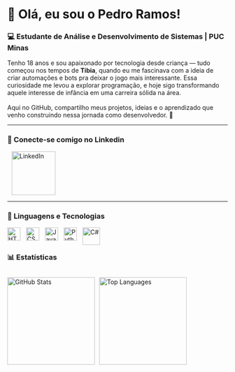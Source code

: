 <h1 align="left">👋 Olá, eu sou o Pedro Ramos!</h1>

<h3 align="left">💻 Estudante de Análise e Desenvolvimento de Sistemas | PUC Minas</h3>

<p align="left">
    Tenho 18 anos e sou apaixonado por tecnologia desde criança — tudo começou nos tempos de <b>Tibia</b>, quando eu me fascinava com a ideia de criar automações e bots pra deixar o jogo mais interessante. Essa curiosidade me levou a explorar programação, e hoje sigo transformando aquele interesse de infância em uma carreira sólida na área.  
    <br><br>
    Aqui no GitHub, compartilho meus projetos, ideias e o aprendizado que venho construindo nessa jornada como desenvolvedor. 🚀
</p>

---
###  🔗 Conecte-se comigo no Linkedin

<p align="left">
    <a href="https://www.linkedin.com/in/pramosdev/" target="_blank">
        <img 
            alt="LinkedIn" 
            title="Conecte-se comigo no LinkedIn" 
            src="https://content.linkedin.com/content/dam/me/business/en-us/amp/xbu/linkedin-revised-brand-guidelines/linkedin-logo/fg/brandg-linkedinlogo-hero-logo-dsk-v01.png/jcr:content/renditions/brandg-linkedinlogo-hero-logo-dsk-v01-2x.png"
            width="100"
            style="margin-left: 10px;"
        />
    </a>
</p>

---

### 🤖 Linguagens e Tecnologias

<img 
    align="left" 
    alt="HTML"
    title="HTML" 
    width="30px" 
    style="padding-right: 10px;" 
    src="https://cdn.jsdelivr.net/gh/devicons/devicon@latest/icons/html5/html5-original.svg" 
/>
<img 
    align="left" 
    alt="CSS" 
    title="CSS"
    width="30px" 
    style="padding-right: 10px;" 
    src="https://cdn.jsdelivr.net/gh/devicons/devicon@latest/icons/css3/css3-original.svg" 
/>
<img 
    align="left" 
    alt="JavaScript" 
    title="JavaScript"
    width="30px" 
    style="padding-right: 10px;" 
    src="https://cdn.jsdelivr.net/gh/devicons/devicon@latest/icons/javascript/javascript-original.svg" 
/>
<img 
    align="left" 
    alt="Python" 
    title="Python"
    width="30px" 
    style="padding-right: 10px;" 
    src="https://cdn.jsdelivr.net/gh/devicons/devicon@latest/icons/python/python-original.svg" 
/>
<img 
    align="left" 
    alt="C#" 
    title="C#" 
    width="40px" 
    style="padding-right: 10px;" 
    src="https://cdn.jsdelivr.net/gh/devicons/devicon@latest/icons/csharp/csharp-original.svg" 
/>


<br/>
<br/>

### 📊 Estatísticas

<div style="display: flex; flex-wrap: wrap; gap: 10px;">

  <img 
    alt="GitHub Stats" 
    height="200" 
    src="[https://github-readme-stats.vercel.app/api?username=devpramos&show_icons=true&theme=tokyonight&locale=pt-br](https://github-readme-stats.vercel.app/api?username=devpramos&show_icons=true&theme=tokyonight&locale=pt-br&include_all_commits=true)" 
  />

  <img 
    alt="Top Languages" 
    height="200" 
    src="https://github-readme-stats.vercel.app/api/top-langs/?username=devpramos&theme=tokyonight&layout=compact&custom_title=Tecnologias&langs_count=9" 
  />

</div>
